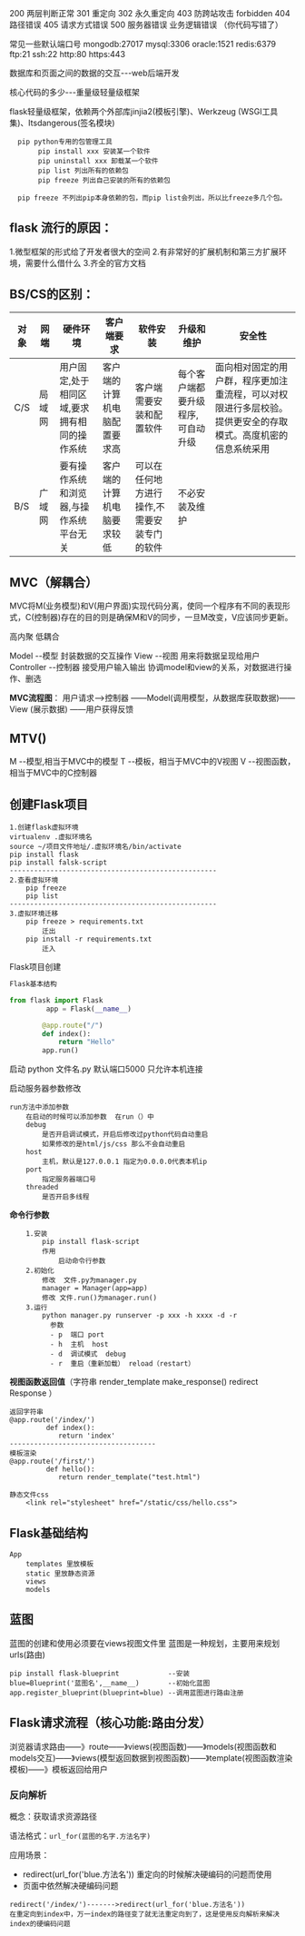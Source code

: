 200 两层判断正常
301 重定向
302 永久重定向
403 防跨站攻击 forbidden
404 路径错误
405 请求方式错误
500 服务器错误 业务逻辑错误 （你代码写错了）



常见一些默认端口号
mongodb:27017 mysql:3306 oracle:1521 redis:6379
ftp:21 ssh:22 http:80 https:443 



数据库和页面之间的数据的交互---web后端开发

核心代码的多少---重量级轻量级框架

flask轻量级框架，依赖两个外部库jinjia2(模板引擎)、Werkzeug (WSGI工具集)、Itsdangerous(签名模块)

```
  pip python专用的包管理工具
       pip install xxx 安装某一个软件
       pip uninstall xxx 卸载某一个软件
       pip list 列出所有的依赖包
       pip freeze 列出自己安装的所有的依赖包
       
  pip freeze 不列出pip本身依赖的包，而pip list会列出，所以比freeze多几个包。
```



## flask 流行的原因：

1.微型框架的形式给了开发者很大的空间
2.有非常好的扩展机制和第三方扩展环境，需要什么借什么
3.齐全的官方文档



 ## BS/CS的区别：

| 对象 | 网端   | 硬件环境                                     | 客户端要求                   | 软件安装                                    | 升级和维护                        | 安全性                                                       |
| ---- | ------ | -------------------------------------------- | ---------------------------- | ------------------------------------------- | --------------------------------- | ------------------------------------------------------------ |
| C/S  | 局域网 | 用户固定,处于相同区域,要求拥有相同的操作系统 | 客户端的计算机电脑配置要求高 | 客户端需要安装和配置软件                    | 每个客户端都要升级程序,可自动升级 | 面向相对固定的用户群，程序更加注重流程，可以对权限进行多层校验。提供更安全的存取模式。高度机密的信息系统采用 |
| B/S  | 广域网 | 要有操作系统和浏览器,与操作系统平台无关      | 客户端的计算机电脑要求较低   | 可以在任何地方进行操作,不需要安装专门的软件 | 不必安装及维护                    |                                                              |

## MVC（解耦合）

MVC将M(业务模型)和V(用户界面)实现代码分离，使同一个程序有不同的表现形式，C(控制器)存在的目的则是确保M和V的同步，一旦M改变，V应该同步更新。

高内聚 低耦合

Model  --模型 封装数据的交互操作
View --视图 用来将数据呈现给用户
Controller --控制器 接受用户输入输出 协调model和view的关系，对数据进行操作、删选

**MVC流程图**：
用户请求——>控制器 ——Model(调用模型，从数据库获取数据)—— View (展示数据) ——用户获得反馈  


## MTV()

M --模型,相当于MVC中的模型
T --模板，相当于MVC中的V视图
V --视图函数，相当于MVC中的C控制器



## 创建Flask项目

```
1.创建flask虚拟环境
virtualenv .虚拟环境名
source ~/项目文件地址/.虚拟环境名/bin/activate
pip install flask
pip install falsk-script
---------------------------------------------------
2.查看虚拟环境
	pip freeze
	pip list
---------------------------------------------------
3.虚拟环境迁移
	pip freeze > requirements.txt
		迁出
	pip install -r requirements.txt
		迁入
```

Flask项目创建

```python
Flask基本结构

from flask import Flask
         app = Flask(__name__)

        @app.route("/")
        def index():
            return "Hello"
        app.run()
```

   启动 python 文件名.py  默认端口5000 只允许本机连接

启动服务器参数修改

```
run方法中添加参数
	在启动的时候可以添加参数  在run（）中
	debug
		是否开启调试模式，开启后修改过python代码自动重启
		如果修改的是html/js/css 那么不会自动重启
	host
		主机，默认是127.0.0.1 指定为0.0.0.0代表本机ip
	port
		指定服务器端口号
	threaded
		是否开启多线程
```

**命令行参数**

```
	1.安装
		pip install flask-script
		作用
			启动命令行参数
	2.初始化
		修改  文件.py为manager.py
		manager = Manager(app=app)
		修改 文件.run()为manager.run()
	3.运行
		python manager.py runserver -p xxx -h xxxx -d -r
          参数
          - p  端口 port
          - h  主机  host
          - d  调试模式  debug
          - r  重启（重新加载） reload（restart）
```

**视图函数返回值**（字符串  render_template make_response() redirect Response ）

```
返回字符串
@app.route('/index/')
         def index():
            return 'index'
------------------------------------
模板渲染
@app.route('/first/')
         def hello():
            return render_template("test.html")
            
静态文件css
    <link rel="stylesheet" href="/static/css/hello.css">
```



## Flask基础结构

```
App
 	templates 里放模板
 	static 里放静态资源
 	views
 	models
```



## 蓝图

蓝图的创建和使用必须要在views视图文件里
蓝图是一种规划，主要用来规划urls(路由)
```
pip install flask-blueprint            --安装
blue=Blueprint('蓝图名',__name__)       --初始化蓝图
app.register_blueprint(blueprint=blue) --调用蓝图进行路由注册

```
## Flask请求流程（核心功能:路由分发）

浏览器请求路由——》route——》views(视图函数)——》models(视图函数和models交互)——》views(模型返回数据到视图函数)——》template(视图函数渲染模板)——》模板返回给用户



### 反向解析

概念：获取请求资源路径

语法格式：`url_for(蓝图的名字.方法名字)`

应用场景：

- redirect(url_for('blue.方法名'))  重定向的时候解决硬编码的问题而使用
- 页面中依然解决硬编码问题

```
redirect('/index/')------->redirect(url_for('blue.方法名'))
在重定向到index中，万一index的路径变了就无法重定向到了，这是使用反向解析来解决index的硬编码问题
```


